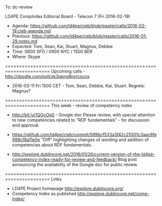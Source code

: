 To: dc-review

LD4PE CompIndex Editorial Board - Telecon 7 (Fri 2016-02-19)

* Agenda:   https://github.com/ld4pe/cieb/blob/master/calls/2016-02-19.cieb-agenda.md
* Previous: https://github.com/ld4pe/cieb/blob/master/calls/2016-01-29.notes.md
* Expected: Tom, Sean, Kai, Stuart, Magnus, Debbie
* Time:     0600 SFO / 0900 NYC / 1500 BER
* Where:    Skype

======================================================================
Upcoming calls - http://doodle.com/poll/xk3gpng8pyrcscns

  * 2016-03-11 Fri 1500 CET - Tom, Sean, Debbie, Kai, Stuart. Regrets: Magnus?

======================================================================
This week - review of competency index

-  http://bit.ly/1QGcOqS - Google doc
   Please review, with special attention to new competencies related to 
   "RDF fundamentals" - for discussion and approval.

-  https://github.com/ld4pe/cieb/commit/599bcf533a3f42c25501c3aac6fe998cf8a11e0e
   "Diff" highlighting changes of wording and addition of competencies about
   RDF fundamentals.

-  http://explore.dublincore.net/2016/01/26/current-version-of-the-ld4pe-competency-index-ready-for-review-and-feedback/
   Blog post announcing the availability of the Google doc for public review.

======================================================================
Links

-  LD4PE Project homepage
   http://explore.dublincore.org/
-  Competency Index as published 
   http://explore.dublincore.net/comp-index/

